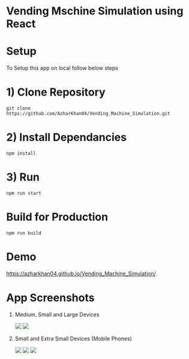 # Vending Mschine Simulation using React

# Setup

  To Setup this app on local follow below steps

# 1) Clone Repository

    git clone 
    https://github.com/AzharKhan04/Vending_Machine_Simulation.git

# 2) Install Dependancies

    npm install

# 3) Run

    npm run start

# Build for Production 

  <code>npm run build</code>

# Demo

https://azharkhan04.github.io/Vending_Machine_Simulation/

# App Screenshots

  1) Medium, Small and Large Devices
  
     <img src= "https://github.com/AzharKhan04/Vending_Machine_Simulation/blob/master/public/Extras/Screenshots/vending_machine_home.png"/>

     <img src= "https://github.com/AzharKhan04/Vending_Machine_Simulation/blob/master/public/Extras/Screenshots/vending_machine_modal.png"/>



  2) Small and Extra Small Devices (Mobile Phones) 

     <img src= "https://github.com/AzharKhan04/Vending_Machine_Simulation/blob/master/public/Extras/Screenshots/vending_machine_error.png"/>

     <img src= "https://github.com/AzharKhan04/Vending_Machine_Simulation/blob/master/public/Extras/Screenshots/vending_machine_modal_phone.png"/>

     <img src= "https://github.com/AzharKhan04/Vending_Machine_Simulation/blob/master/public/Extras/Screenshots/vending_machine_small.png"/>


